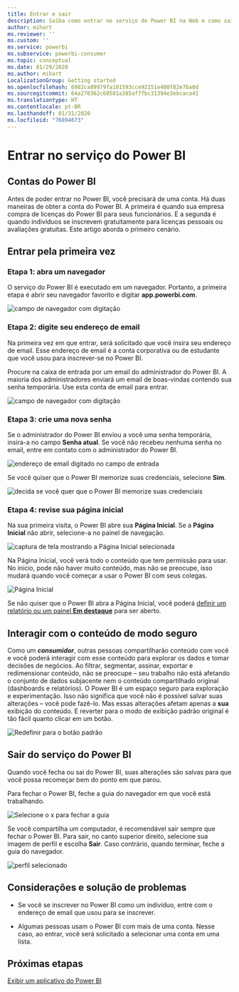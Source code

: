 ```yaml
---
title: Entrar e sair
description: Saiba como entrar no serviço do Power BI na Web e como sair.
author: mihart
ms.reviewer: ''
ms.custom: ''
ms.service: powerbi
ms.subservice: powerbi-consumer
ms.topic: conceptual
ms.date: 01/29/2020
ms.author: mihart
LocalizationGroup: Getting started
ms.openlocfilehash: 6982ca89979fa101593cce92151e400f82e7ba0d
ms.sourcegitcommit: 64a270362c60581a385af7fbc31394e3ebcaca41
ms.translationtype: HT
ms.contentlocale: pt-BR
ms.lasthandoff: 01/31/2020
ms.locfileid: "76894673"
---
```

# <a name="sign-in-to-power-bi-service"></a>Entrar no serviço do Power BI

## <a name="power-bi-accounts"></a>Contas do Power BI
Antes de poder entrar no Power BI, você precisará de uma conta. Há duas maneiras de obter a conta do Power BI. A primeira é quando sua empresa compra de licenças do Power BI para seus funcionários. E a segunda é quando indivíduos se inscrevem gratuitamente para licenças pessoais ou avaliações gratuitas. Este artigo aborda o primeiro cenário.

## <a name="sign-in-for-the-first-time"></a>Entrar pela primeira vez

### <a name="step-1-open-a-browser"></a>Etapa 1: abra um navegador
O serviço do Power BI é executado em um navegador.  Portanto, a primeira etapa é abrir seu navegador favorito e digitar **app.powerbi.com**.

![campo de navegador com digitação](media/end-user-sign-in/power-bi-sign-in.png)

### <a name="step-2-type-your-email-address"></a>Etapa 2: digite seu endereço de email
Na primeira vez em que entrar, será solicitado que você insira seu endereço de email.  Esse endereço de email é a conta corporativa ou de estudante que você usou para inscrever-se no Power BI.  

Procure na caixa de entrada por um email do administrador do Power BI. A maioria dos administradores enviará um email de boas-vindas contendo sua senha temporária. Use esta conta de email para entrar. 

![campo de navegador com digitação](media/end-user-sign-in/power-bi-password.png)


 
### <a name="step-3-create-a-new-password"></a>Etapa 3: crie uma nova senha
Se o administrador do Power BI enviou a você uma senha temporária, insira-a no campo **Senha atual**. Se você não recebeu nenhuma senha no email, entre em contato com o administrador do Power BI.

![endereço de email digitado no campo de entrada](media/end-user-sign-in/power-bi-login.png)

Se você quiser que o Power BI memorize suas credenciais, selecione **Sim**. 

![decida se você quer que o Power BI memorize suas credenciais](media/end-user-sign-in/power-bi-stay-signed-in.png)


### <a name="step-4-review-your-home-landing-page"></a>Etapa 4: revise sua página inicial
Na sua primeira visita, o Power BI abre sua **Página Inicial**. Se a **Página Inicial** não abrir, selecione-a no painel de navegação. 

![captura de tela mostrando a Página Inicial selecionada](media/end-user-sign-in/power-bi-home-selected.png)

Na Página Inicial, você verá todo o conteúdo que tem permissão para usar. No início, pode não haver muito conteúdo, mas não se preocupe, isso mudará quando você começar a usar o Power BI com seus colegas. 

![Página Inicial](media/end-user-sign-in/power-bi-home-landing.png)

Se não quiser que o Power BI abra a Página Inicial, você poderá [definir um relatório ou um painel **Em destaque**](end-user-featured.md) para ser aberto. 

## <a name="safely-interact-with-content"></a>Interagir com o conteúdo de modo seguro
Como um ***consumidor***, outras pessoas compartilharão conteúdo com você e você poderá interagir com esse conteúdo para explorar os dados e tomar decisões de negócios.  Ao filtrar, segmentar, assinar, exportar e redimensionar conteúdo, não se preocupe – seu trabalho não está afetando o conjunto de dados subjacente nem o conteúdo compartilhado original (dashboards e relatórios). O Power BI é um espaço seguro para exploração e experimentação. Isso não significa que você não é possível salvar suas alterações – você pode fazê-lo. Mas essas alterações afetam apenas a **sua** exibição do conteúdo. E reverter para o modo de exibição padrão original é tão fácil quanto clicar em um botão.

![Redefinir para o botão padrão](media/end-user-sign-in/power-bi-reset.png)

## <a name="sign-out-of-power-bi-service"></a>Sair do serviço do Power BI
Quando você fecha ou sai do Power BI, suas alterações são salvas para que você possa recomeçar bem do ponto em que parou.

Para fechar o Power BI, feche a guia do navegador em que você está trabalhando. 

![Selecione o x para fechar a guia](media/end-user-sign-in/power-bi-close.png) 

Se você compartilha um computador, é recomendável sair sempre que fechar o Power BI.  Para sair, no canto superior direito, selecione sua imagem de perfil e escolha **Sair**. Caso contrário, quando terminar, feche a guia do navegador.

![perfil selecionado](media/end-user-sign-in/power-bi-sign-out.png) 

## <a name="troubleshooting-and-considerations"></a>Considerações e solução de problemas
- Se você se inscrever no Power BI como um indivíduo, entre com o endereço de email que usou para se inscrever.

- Algumas pessoas usam o Power BI com mais de uma conta. Nesse caso, ao entrar, você será solicitado a selecionar uma conta em uma lista. 

## <a name="next-steps"></a>Próximas etapas
[Exibir um aplicativo do Power BI](end-user-app-view.md)

